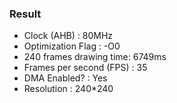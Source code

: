 ### Result

- Clock (AHB) : 80MHz
- Optimization Flag : -O0
- 240 frames drawing time: 6749ms
- Frames per second (FPS) : 35
- DMA Enabled? : Yes
- Resolution : 240*240
